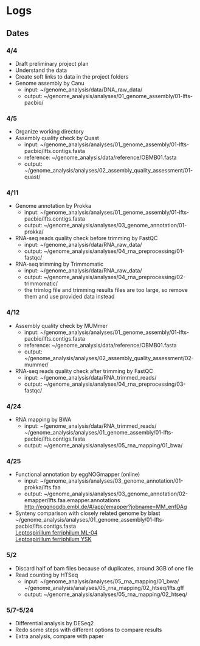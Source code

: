 # Logs
## Dates
### 4/4
- Draft preliminary project plan
- Understand the data
- Create soft links to data in the project folders
- Genome assembly by Canu
  - input: ~/genome_analysis/data/DNA_raw_data/
  - output: ~/genome_analysis/analyses/01_genome_assembly/01-lfts-pacbio/
### 4/5
- Organize working directory
- Assembly quality check by Quast
  - input: ~/genome_analysis/analyses/01_genome_assembly/01-lfts-pacbio/lfts.contigs.fasta
  - reference: ~/genome_analysis/data/reference/OBMB01.fasta
  - output: ~/genome_analysis/analyses/02_assembly_quality_assessment/01-quast/
### 4/11
- Genome annotation by Prokka
   - input: ~/genome_analysis/analyses/01_genome_assembly/01-lfts-pacbio/lfts.contigs.fasta
   - output: ~/genome_analysis/analyses/03_genome_annotation/01-prokka/
- RNA-seq reads quality check before trimming by FastQC
   - input: ~/genome_analysis/data/RNA_raw_data/
   - output: ~/genome_analysis/analyses/04_rna_preprocessing/01-fastqc/
- RNA-seq trimming by Trimmomatic
   - input: ~/genome_analysis/data/RNA_raw_data/
   - output: ~/genome_analysis/analyses/04_rna_preprocessing/02-trimmomatic/
   - the trimlog file and trimming results files are too large, so remove them and use provided data instead
### 4/12
- Assembly quality check by MUMmer
  - input: ~/genome_analysis/analyses/01_genome_assembly/01-lfts-pacbio/lfts.contigs.fasta
  - reference: ~/genome_analysis/data/reference/OBMB01.fasta
  - output: ~/genome_analysis/analyses/02_assembly_quality_assessment/02-mummer/
- RNA-seq reads quality check after trimming by FastQC
   - input: ~/genome_analysis/data/RNA_trimmed_reads/
   - output: ~/genome_analysis/analyses/04_rna_preprocessing/03-fastqc/
### 4/24
- RNA mapping by BWA
   - input: ~/genome_analysis/data/RNA_trimmed_reads/ \
            ~/genome_analysis/analyses/01_genome_assembly/01-lfts-pacbio/lfts.contigs.fasta
   - output: ~/genome_analysis/analyses/05_rna_mapping/01_bwa/
### 4/25
- Functional annotation by eggNOGmapper (online)
   - input: ~/genome_analysis/analyses/03_genome_annotation/01-prokka/lfts.faa
   - output: ~/genome_analysis/analyses/03_genome_annotation/02-emapper/lfts.faa.emapper.annotations \
   http://eggnogdb.embl.de/#/app/emapper?jobname=MM_enfDAg
- Synteny comparison with closely related genome by blast \
   ~/genome_analysis/analyses/01_genome_assembly/01-lfts-pacbio/lfts.contigs.fasta \
   [Leptospirillum ferriphilum ML-04](https://www.ncbi.nlm.nih.gov/genome/11584?genome_assembly_id=173696) \
   [Leptospirillum ferriphilum YSK](https://www.ncbi.nlm.nih.gov/genome/11584?genome_assembly_id=59538)
### 5/2
- Discard half of bam files because of duplicates, around 3GB of one file
- Read counting by HTSeq
   - input: ~/genome_analysis/analyses/05_rna_mapping/01_bwa/ \
   ~/genome_analysis/analyses/05_rna_mapping/02_htseq/lfts.gff
   - output: ~/genome_analysis/analyses/05_rna_mapping/02_htseq/
### 5/7-5/24
- Differential analysis by DESeq2
- Redo some steps with different options to compare results
- Extra analysis, compare with paper